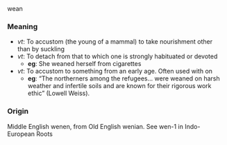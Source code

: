 wean
### Meaning
+ _vt_: To accustom (the young of a mammal) to take nourishment other than by suckling
+ _vt_: To detach from that to which one is strongly habituated or devoted
    + __eg__: She weaned herself from cigarettes
+ _vt_: To accustom to something from an early age. Often used with on
    + __eg__: “The northerners among the refugees... were weaned on harsh weather and infertile soils and are known for their rigorous work ethic” (Lowell Weiss).

### Origin

Middle English wenen, from Old English wenian. See wen-1 in Indo-European Roots

